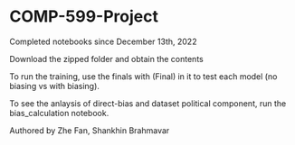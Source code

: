 # COMP-599-Project
Completed notebooks since December 13th, 2022

Download the zipped folder and obtain the contents

To run the training, use the finals with (Final) in it to test each model (no biasing vs with biasing).

To see the anlaysis of direct-bias and dataset political component, run the bias_calculation notebook.

Authored by Zhe Fan, Shankhin Brahmavar
